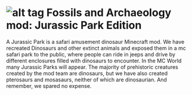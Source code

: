![alt tag](http://puu.sh/8IkYG.png)
Fossils and Archaeology mod: Jurassic Park Edition
=======
A Jurassic Park is a safari amusement dinosaur Minecraft mod. We have recreated Dinosaurs and other extinct animals
and exposed them in a mc safari park to the public, where people can ride in jeeps and drive by different
enclosures filled with dinosaurs to encounter. In the MC World many Jurassic Parks will appear.
The majority of prehistoric creatures created by the mod team are dinosaurs, but we have also created
pterosaurs and mosasaurs, neither of which are dinosaurian. And remember, we spared no expense.